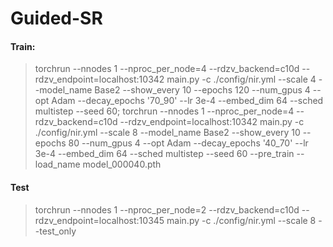 # Guided-SR
#### Train:

> torchrun --nnodes 1 --nproc_per_node=4 --rdzv_backend=c10d --rdzv_endpoint=localhost:10342 main.py -c ./config/nir.yml --scale 4 --model_name Base2 --show_every 10 --epochs 120 --num_gpus 4 --opt Adam --decay_epochs '70_90' --lr 3e-4 --embed_dim 64 --sched multistep --seed 60; torchrun --nnodes 1 --nproc_per_node=4 --rdzv_backend=c10d --rdzv_endpoint=localhost:10342 main.py -c ./config/nir.yml --scale 8 --model_name Base2 --show_every 10 --epochs 80 --num_gpus 4 --opt Adam --decay_epochs '40_70' --lr 3e-4 --embed_dim 64 --sched multistep --seed 60 --pre_train --load_name model_000040.pth



#### Test

> torchrun --nnodes 1 --nproc_per_node=2 --rdzv_backend=c10d --rdzv_endpoint=localhost:10345 main.py -c ./config/nir.yml --scale 8 --test_only
